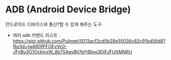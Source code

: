 
# ADB (Android Device Bridge)

안드로이드 디바이스와 통신?할 수 있게 해주는 도구. 

- 여러 adb 커맨드 리스트 : <https://gist.github.com/Pulimet/5013acf2cd5b28e55036c82c91bd56d8?fbclid=IwAR0fPFOEyVc0-JFyBu3G1OcklvxW_8b7SApvBlj7eYtBIpo3DjFJFUXMNRU>